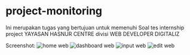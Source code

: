 # project-monitoring
Ini merupakan tugas yang bertujuan untuk memenuhi Soal tes internship project YAYASAN HASNUR CENTRE divisi WEB DEVELOPER DIGITALIZ

Screenshot:
![home web](https://user-images.githubusercontent.com/94153431/179390098-39f91822-ee3c-450f-a8fb-4257432ba34b.png)
![dashboard web](https://user-images.githubusercontent.com/94153431/179390101-a3c5498c-02bb-4015-acd2-3563dd67d368.png)
![input web](https://user-images.githubusercontent.com/94153431/179390105-18ab3e34-ad62-4eee-bb13-c29b6ae662ea.png)
![edit web](https://user-images.githubusercontent.com/94153431/179390108-c0a57b08-d164-4af3-80b1-f0751508b0a3.png)
